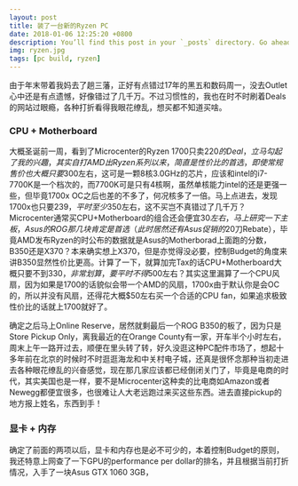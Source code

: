 ```yaml
---
layout: post
title: 装了一台新的Ryzen PC
date: 2018-01-06 12:25:20 +0800
description: You’ll find this post in your `_posts` directory. Go ahead and edit it and re-build the site to see your changes. # Add post description (optional)
img: ryzen.jpg
tags: [pc build, ryzen]
---
```


由于年末带着我妈去了趟三藩，正好有点错过17年的黑五和数码周一，没去Outlet心中还是有点遗憾，好像错过了几千万。不过习惯性的，我也在时不时刷着Deals的网站过眼瘾，各种打折看得我眼花缭乱，想买都不知道买啥。

### CPU + Motherboard
大概圣诞前一周，看到了Microcenter的Ryzen 1700只卖$220的Deal，立马勾起了我的兴趣，其实自打AMD出Ryzen系列以来，简直是性价比的首选，即使常规售价也大概只要$300左右，这可是一颗8核3.0GHz的芯片，应该和intel的i7-7700K是一个档次的，而7700K可是只有4核啊，虽然单核能力intel的还是更强一些，但毕竟1700x OC之后也差的不多了，何况核多了一倍。马上点进去，发现1700x也只要$239，平时至少$350左右，这不买岂不真错过了几千万？Microcenter通常买CPU+Motherboard的组合还会便宜$30左右，马上研究一下主板，Asus的ROG那几块肯定是首选（此时居然还有Asus促销的$20刀Rebate），毕竟AMD发布Ryzen的时公布的数据就是Asus的Motherborad上面跑的分数，B350还是X370？本来确实想上X370，但是亦觉得没必要，控制Budget的角度来讲B350显然性价比更高。计算了一下，就算加完Tax的话CPU+Motherboard大概只要不到$330，非常划算，要平时不得$500左右？其实这里漏算了一个CPU风扇，因为如果是1700的话貌似会带一个AMD的风扇，1700x由于默认你是会OC的，所以并没有风扇，还得花大概$50左右买一个合适的CPU fan，如果追求极致性价比的话就上1700就好了。

确定之后马上Online Reserve，居然就剩最后一个ROG B350的板了，因为只是Store Pickup Only，离我最近的在Orange County有一家，开车半个小时左右，周末上午一路开过去，顺便在里头转了转，好久没逛这种PC配件市场了，想起十多年前在北京的时候时不时逛逛海龙和中关村电子城，还真是很怀念那种当初走进去各种眼花缭乱的兴奋感觉，现在那几家应该都已经倒闭关门了，毕竟是电商的时代，其实美国也是一样，要不是Microcenter这种卖的比电商如Amazon或者Newegg都便宜很多，也很难让人大老远跑过来买这些东西。进去直接pickup的地方报上姓名，东西到手！

### 显卡 + 内存
确定了前面的两项以后，显卡和内存也是必不可少的，本着控制Budget的原则，我还特意上网查了一下GPU的performance per dollar的排名，并且根据当前打折情况，入手了一块Asus GTX 1060 3GB， 
